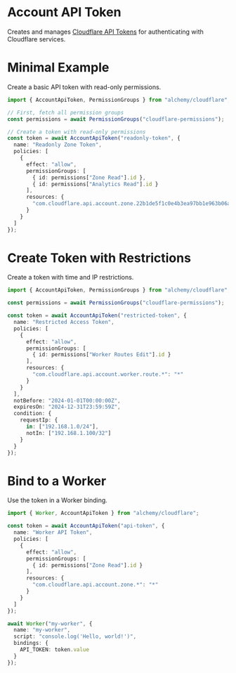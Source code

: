 # Account API Token

Creates and manages [Cloudflare API Tokens](https://developers.cloudflare.com/api/tokens/) for authenticating with Cloudflare services.

# Minimal Example

Create a basic API token with read-only permissions.

```ts
import { AccountApiToken, PermissionGroups } from "alchemy/cloudflare";

// First, fetch all permission groups
const permissions = await PermissionGroups("cloudflare-permissions");

// Create a token with read-only permissions
const token = await AccountApiToken("readonly-token", {
  name: "Readonly Zone Token",
  policies: [
    {
      effect: "allow", 
      permissionGroups: [
        { id: permissions["Zone Read"].id },
        { id: permissions["Analytics Read"].id }
      ],
      resources: {
        "com.cloudflare.api.account.zone.22b1de5f1c0e4b3ea97bb1e963b06a43": "*"
      }
    }
  ]
});
```

# Create Token with Restrictions

Create a token with time and IP restrictions.

```ts
import { AccountApiToken, PermissionGroups } from "alchemy/cloudflare";

const permissions = await PermissionGroups("cloudflare-permissions");

const token = await AccountApiToken("restricted-token", {
  name: "Restricted Access Token",
  policies: [
    {
      effect: "allow",
      permissionGroups: [
        { id: permissions["Worker Routes Edit"].id }
      ],
      resources: {
        "com.cloudflare.api.account.worker.route.*": "*"
      }
    }
  ],
  notBefore: "2024-01-01T00:00:00Z",
  expiresOn: "2024-12-31T23:59:59Z",
  condition: {
    requestIp: {
      in: ["192.168.1.0/24"],
      notIn: ["192.168.1.100/32"]
    }
  }
});
```

# Bind to a Worker

Use the token in a Worker binding.

```ts
import { Worker, AccountApiToken } from "alchemy/cloudflare";

const token = await AccountApiToken("api-token", {
  name: "Worker API Token",
  policies: [
    {
      effect: "allow",
      permissionGroups: [
        { id: permissions["Zone Read"].id }
      ],
      resources: {
        "com.cloudflare.api.account.zone.*": "*"
      }
    }
  ]
});

await Worker("my-worker", {
  name: "my-worker",
  script: "console.log('Hello, world!')",
  bindings: {
    API_TOKEN: token.value
  }
});
```